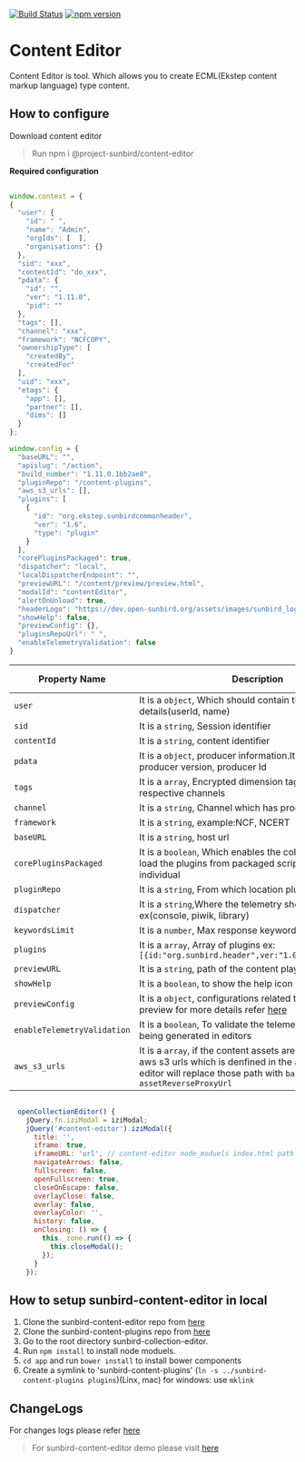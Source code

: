 [![Build Status](https://travis-ci.org/project-sunbird/sunbird-content-editor.svg?branch=master)](https://travis-ci.org/project-sunbird/sunbird-content-editor)
[![npm version](https://badge.fury.io/js/%40project-sunbird%2Fcontent-editor.svg)](https://badge.fury.io/js/%40project-sunbird%2Fcontent-editor)

# Content Editor
	
Content Editor is tool. Which allows you to create ECML(Ekstep content markup language) type content.
## How to configure
 Download content editor 

>Run npm i @project-sunbird/content-editor

**Required configuration**
	
```js
	
window.context = {
{
  "user": {
    "id": " ",
    "name": "Admin",
    "orgIds": [  ],
    "organisations": {}
  },
  "sid": "xxx",
  "contentId": "do_xxx",
  "pdata": {
    "id": "",
    "ver": "1.11.0",
    "pid": ""
  },
  "tags": [],
  "channel": "xxx",
  "framework": "NCFCOPY",
  "ownershipType": [
    "createdBy",
    "createdFor"
  ],
  "uid": "xxx",
  "etags": {
    "app": [],
    "partner": [],
    "dims": []
  }
};
```
```js
window.config = {
  "baseURL": "",
  "apislug": "/action",
  "build_number": "1.11.0.1bb2ae8",
  "pluginRepo": "/content-plugins",
  "aws_s3_urls": [],
  "plugins": [
    {
      "id": "org.ekstep.sunbirdcommonheader",
      "ver": "1.6",
      "type": "plugin"
    }
  ],
  "corePluginsPackaged": true,
  "dispatcher": "local",
  "localDispatcherEndpoint": "",
  "previewURL": "/content/preview/preview.html",
  "modalId": "contentEditor",
  "alertOnUnload": true,
  "headerLogo": "https://dev.open-sunbird.org/assets/images/sunbird_logo.png",
  "showHelp": false,
  "previewConfig": {},
  "pluginsRepoUrl": " ",
  "enableTelemetryValidation": false
}
```
| Property Name | Description | Default Value   |
| --- | --- | --- |
| `user` | It is a `object`, Which should contain the user details(userId, name)  | NA  |
| `sid` | It is a `string`, Session identifier  | NA  |
| `contentId ` | It is a `string`,  content identifier | NA  |
| `pdata ` | It is a `object`,  producer information.It can have producer version, producer Id | NA  |
| `tags ` | It is a `array`,  Encrypted dimension tags passed by respective channels| NA  |
| `channel ` | It is a `string`,  Channel which has produced the event| NA  |
| `framework ` | It is a `string`, example:NCF, NCERT| NA  |
| `baseURL ` | It is a `string`, host url| NA  |
| `corePluginsPackaged ` | It is a `boolean`, Which enables the collection-editor to load the plugins from packaged script rather than individual  | true  |
| `pluginRepo ` | It is a `string`, From which location plugins should load  | /plugins  |
| `dispatcher ` | It is a `string`,Where the telemetry should log ex(console, piwik, library) | console |
| `keywordsLimit ` | It is a `number`, Max response keyword size| 500 |
| `plugins ` | It is a `array`, Array of plugins ex:`[{id:"org.sunbird.header",ver:"1.0",type:"plugin"}]`| NA |
| `previewURL ` | It is a `string`, path of the content player preview | NA |
| `showHelp ` | It is a `boolean`, to show the help icon in the editor | false |
| `previewConfig ` | It is a `object`, configurations related to content player preview for more details refer [here](https://github.com/project-sunbird/sunbird-content-player) | false |
| `enableTelemetryValidation ` | It is a `boolean`, To validate the telemetry events which is being generated in editors | false |
| `aws_s3_urls ` | It is a `array`, if the content assets are referring any of aws s3 urls which is denfined in the `aws_s3_urls` then editor will replace those path with `baseURL + assetReverseProxyUrl` | NA |






```js

  openCollectionEditor() {
    jQuery.fn.iziModal = iziModal;
    jQuery('#content-editor').iziModal({
      title: '',
      iframe: true,
      iframeURL: 'url', // content-editor node_moduels index.html path
      navigateArrows: false,
      fullscreen: false,
      openFullscreen: true,
      closeOnEscape: false,
      overlayClose: false,
      overlay: false,
      overlayColor: '',
      history: false,
      onClosing: () => {
        this._zone.run(() => {
          this.closeModal();
        });
      }
    });
```
	

## How to setup sunbird-content-editor in local
1. Clone the sunbird-content-editor repo from [here](https://github.com/project-sunbird/sunbird-content-editor)
2. Clone the sunbird-content-plugins repo from [here](https://github.com/project-sunbird/sunbird-content-plugins) 
3. Go to the root directory sunbird-collection-editor.
4. Run `npm install` to install node moduels.
3. `cd app` and run `bower install` to install bower components
5. Create a symlink to 'sunbird-content-plugins' (`ln -s ../sunbird-content-plugins plugins`)(Linx, mac)
for windows: use `mklink`


## ChangeLogs
   For changes logs please refer [here](https://github.com/project-sunbird/sunbird-content-editor/releases) 

  
 >For sunbird-content-editor demo please visit [here](https://staging.open-sunbird.org/workspace/content/create)   


